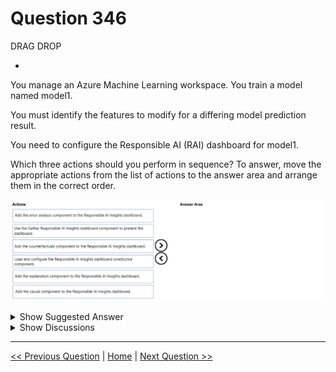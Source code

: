 # Question 346

DRAG DROP

-

You manage an Azure Machine Learning workspace. You train a model named model1.

You must identify the features to modify for a differing model prediction result.

You need to configure the Responsible AI (RAI) dashboard for model1.

Which three actions should you perform in sequence? To answer, move the appropriate actions from the list of actions to the answer area and arrange them in the correct order.

![Question Image](../images/q346_q_image519.png)

<details>
  <summary>Show Suggested Answer</summary>

<img src="../images/q346_ans_0_image520.png" alt="Answer Image"><br>

</details>

<details>
  <summary>Show Discussions</summary>

<blockquote><p><strong>KeiNek</strong> <code>(Sun 09 Feb 2025 14:09)</code> - <em>Upvotes: 1</em></p><p>1. Load and configure the Responsible AI Insights dashboard constructor component. 
2. Add the counterfactuals component to the Responsible AI Insights dashboard. 
3. Use the Gather Responsible AI Insights dashboard component to present the dashboard.

The RAI Insights dashboard constructor and Gather RAI Insights dashboard components are always required, plus at least one of the tool components.
Ref :
https://learn.microsoft.com/en-us/azure/machine-learning/how-to-responsible-ai-insights-sdk-cli?view=azureml-api-2&amp;tabs=yaml#responsible-ai-components

&gt;&gt; You must identify the features to modify for a differing model prediction result.
Counterfactual component :
to observe how feature perturbations would affect your model predictions while providing the closest data points with opposing or &#x27;different model&#x27; predictions.
Ref :
https://learn.microsoft.com/en-us/azure/machine-learning/concept-responsible-ai-dashboard?view=azureml-api-2#responsible-ai-dashboard-components</p></blockquote>

<blockquote><p><strong>Tin_Tin</strong> <code>(Sat 20 Jul 2024 07:14)</code> - <em>Upvotes: 1</em></p><p>seems correct.
https://techcommunity.microsoft.com/t5/ai-machine-learning-blog/how-to-create-a-responsible-ai-dashboard-to-debug-ai-models-part/ba-p/3766710
https://techcommunity.microsoft.com/t5/ai-machine-learning-blog/how-to-generate-counterfactuals-for-a-model-with-responsible-ai/ba-p/3803934</p></blockquote>
<blockquote><p><strong>damaldon</strong> <code>(Fri 05 Jan 2024 21:48)</code> - <em>Upvotes: 1</em></p><p>The core components for constructing the Responsible AI dashboard in Azure Machine Learning are:

    RAI Insights dashboard constructor
    The tool components:
        Add Explanation to RAI Insights dashboard
        Add Causal to RAI Insights dashboard
        Add Counterfactuals to RAI Insights dashboard
        Add Error Analysis to RAI Insights dashboard
        Gather RAI Insights dashboard
        Gather RAI Insights score card

The RAI Insights dashboard constructor and Gather RAI Insights dashboard components are always required, plus at least one of the tool components. However, it isn&#x27;t necessary to use all the tools in every Responsible AI dashboard.</p></blockquote>

</details>

---

[<< Previous Question](question_345.md) | [Home](../index.md) | [Next Question >>](question_347.md)
